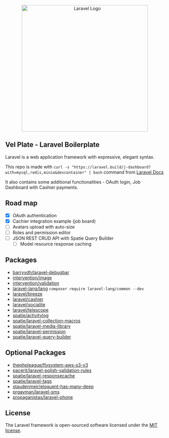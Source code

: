 <p align="center"><a href="https://laravel.com" target="_blank"><img src="https://raw.githubusercontent.com/laravel/art/master/logo-lockup/5%20SVG/2%20CMYK/1%20Full%20Color/laravel-logolockup-cmyk-red.svg" width="400" alt="Laravel Logo"></a></p>

## Vel Plate - Laravel Boilerplate

Laravel is a web application framework with expressive, elegant syntax.

This repo is made with `curl -s "https://laravel.build/j-dashboard?with=mysql,redis,minio&devcontainer" | bash` command from [Laravel Docs](https://laravel.com/docs/10.x#getting-started-on-windows)

It also contains some additional functionalities - OAuth login, Job Dashboard with Cashier payments. 

## Road map 
- [x] OAuth authentication
- [x] Cachier integration example (job board) 
- [ ] Avatars upload with auto-size
- [ ] Roles and permission editor
- [ ] JSON REST CRUD API with Spatie Query Builder 
  - [ ] Model resource response caching 

## Packages

- [barryvdh/laravel-debugbar](https://github.com/barryvdh/laravel-debugbar)
- [intervention/image](https://image.intervention.io/v2)
- [intervention/validation](https://github.com/Intervention/validation)
- [laravel-lang/lang](https://laravel-lang.com/) `composer require laravel-lang/common --dev`
- [laravel/breeze](https://laravel.com/docs/10.x/starter-kits#laravel-breeze)
- [laravel/cashier](https://laravel.com/docs/10.x/billing)
- [laravel/socialite](https://laravel.com/docs/10.x/socialite)
- [laravel/telescope](https://laravel.com/docs/10.x/telescope)
- [spatie/activitylog](https://spatie.be/docs/laravel-activitylog/v4/introduction)
- [spatie/laravel-collection-macros](https://github.com/spatie/laravel-collection-macros)
- [spatie/laravel-media-library](https://spatie.be/docs/laravel-medialibrary/v10/introduction)
- [spatie/laravel-permission](https://spatie.be/docs/laravel-permission/v5/introduction)
- [spatie/laravel-query-builder](https://spatie.be/index.php/docs/laravel-query-builder/v5/introduction)

## Optional Packages
- [thephpleague/flysystem-aws-s3-v3](https://github.com/thephpleague/flysystem-aws-s3-v3)
- [pacerit/laravel-polish-validation-rules](https://github.com/pacerit/laravel-polish-validation-rules)
- [spatie/laravel-responsecache](https://github.com/spatie/laravel-responsecache)
- [spatie/laravel-tags](https://spatie.be/docs/laravel-tags/v4/introduction)
- [staudenmeir/eloquent-has-many-deep](https://github.com/staudenmeir/eloquent-has-many-deep)
- [prgayman/laravel-sms](https://github.com/prgayman/laravel-sms)
- [propaganistas/laravel-phone](https://github.com/Propaganistas/Laravel-Phone)

## License

The Laravel framework is open-sourced software licensed under the [MIT license](https://opensource.org/licenses/MIT).
